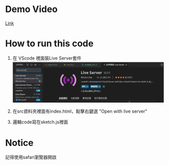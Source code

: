 # Demo Video

[Link](https://www.youtube.com/watch?v=s8W9_LCPH84)

# How to run this code

1. 在 VScode 裡面裝Live Server套件
![liver_server](live_server.png)

2. 在src資料夾裡面有index.html，點擊右鍵選 "Open with live server"
3. 邏輯code寫在sketch.js裡面

# Notice
記得使用safari瀏覽器開啟
